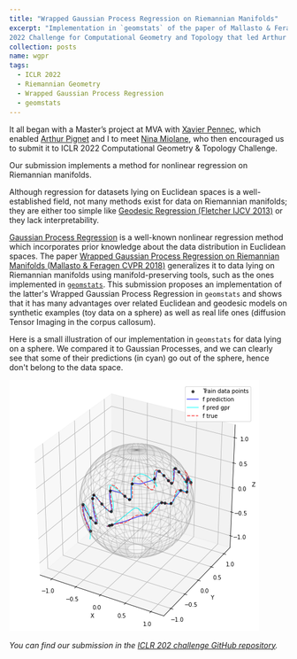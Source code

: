 ```yaml
---
title: "Wrapped Gaussian Process Regression on Riemannian Manifolds"
excerpt: "Implementation in `geomstats` of the paper of Mallasto & Feragen (CVPR 2018) for the ICLR
2022 Challenge for Computational Geometry and Topology that led Arthur Pignet and I to win the 2nd prize."
collection: posts
name: wgpr
tags:
  - ICLR 2022
  - Riemannian Geometry
  - Wrapped Gaussian Process Regression
  - geomstats
---
```


It all began with a Master’s project at MVA with [Xavier Pennec](http://www-sop.inria.fr/members/Xavier.Pennec/),
which enabled [Arthur Pignet](https://www.linkedin.com/in/arthurpignet/) and I to meet 
[Nina Miolane](https://www.ninamiolane.com/), who then encouraged us to submit it to ICLR 2022 Computational 
Geometry & Topology Challenge.

Our submission implements a method for nonlinear regression on Riemannian manifolds.
 
Although regression for datasets lying on Euclidean spaces is a well-established field, not many methods exist for data 
on Riemannian manifolds; they are either too simple like 
[Geodesic Regression (Fletcher IJCV 2013)](https://link.springer.com/article/10.1007/s11263-012-0591-y) or they lack
interpretability. 

[Gaussian Process Regression](https://distill.pub/2019/visual-exploration-gaussian-processes/) 
is a well-known nonlinear regression method which incorporates 
prior knowledge about the data distribution in Euclidean spaces. The paper [Wrapped Gaussian Process Regression 
on Riemannian Manifolds (Mallasto & Feragen CVPR 2018)](https://ieeexplore.ieee.org/document/8578683) generalizes
it to data lying on Riemannian manifolds using manifold-preserving tools, such as the ones implemented in 
[`geomstats`](https://github.com/geomstats/geomstats).
This submission proposes an implementation of the latter's Wrapped Gaussian Process Regression in `geomstats` 
and shows that it has many advantages over related Euclidean and geodesic models on synthetic examples
(toy data on a sphere) as well as real life ones (diffusion Tensor Imaging in the corpus callosum).

Here is a small illustration of our implementation in `geomstats` for data lying on a sphere. 
We compared it to Gaussian Processes, and we can clearly see that some of their predictions (in cyan) go out of the 
sphere, hence don't belong to the data space.

![Alt Text](/images/posts/wgpr/wgpr.png)

*You can find our submission in the 
[ICLR 202 challenge GitHub repository](https://github.com/geomstats/challenge-iclr-2022).*